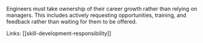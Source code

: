 Engineers must take ownership of their career growth rather than relying on managers. This includes actively requesting opportunities, training, and feedback rather than waiting for them to be offered.

Links: [[skill-development-responsibility]]
